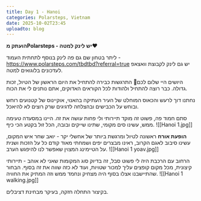 ```yaml
---
title: Day 1 - Hanoi
categories: Polarsteps, Vietnam
date: 2025-10-02T23:45
uploadto: blog
---
```

**הועתק מPolarsteps - יש לינק למטה❤️**

ליתר בטחון שם גם פה לינק בנוסף לתחתית העמוד - https://www.polarsteps.com/tbdtbd?referral=true
יש גם לינק לקבוצת וואצאפ לעדכונים בלוגואים למטה.

היושים היי שלום לכם🫶 התרגשות כבירה להתחיל את היום הראשון של הטיול, זכות גדולה. כבר רוצה להתחיל ולהודות לכל הקוראים האדוקים, אתם נותנים לי את הכוח.

נחתנו דוך לרעש והכאוס המוחלט של העיר העתיקה בהאנוי, אוקיינוס של קטנועים רוחש ובוחש על הכבישים ובהצלחה לדגיגים שרק רוצים לא להיאכל.

סתם חמוד פה, פשוט זה מוקד תיירותי ולי פחות עושה את זה. היינו במסעדה טעימה ממש, עשינו סים מקומי, שתינו שייקים ובובה, הכל זול בקטע הכי כיף.
![[Hanoi 1.jpg]]

**הופעת אורח** ראשונה לטיול ומרגשת ביותר של אחשלי יקר - יואב שחר איש המקום, עשינו סיבוב לאגם הקרוב, ראינו מבצרים יפים ושמחתי מאוד קודם כל על הזכות ושנית על הטיימינג המצוין שאפשר לנו להיפגש הערב.
![[Hanoi 1 yoav.jpg]]

הרחוב עם הרכבת היה לי פשוט סבל, זה בדיוק סוג המקומות שאני לא אוהב - תיירותי קיצונית, מכל מקום קופצים עליך למכור שטויות, ועוד לא כזה שווה את זה בסוף. הבחור שהתיישבנו אצלו בסוף היה מצחיק ונחמד ממש וזה המתיק את החוויה.
![[Hanoi 1 walking.jpg]]

בקיצור התחלה חזקה, בעיקר מבחינת דציבלים.